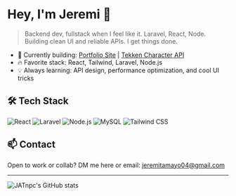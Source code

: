 # Hey, I'm Jeremi 👋

> Backend dev, fullstack when I feel like it. Laravel, React, Node. Building clean UI and reliable APIs. I get things done.

- 🚀 Currently building: [Portfolio Site](https://github.com/JATnpc/jeremi-portfolio) | [Tekken Character API](https://github.com/JATnpc/TekkenCharacterSelectionBackEnd-main)
- 🔥 Favorite stack: React, Tailwind, Laravel, Node.js
- 💡 Always learning: API design, performance optimization, and cool UI tricks

## 🛠️ Tech Stack
![React](https://img.shields.io/badge/-React-20232A?logo=react&logoColor=61dafb)
![Laravel](https://img.shields.io/badge/-Laravel-E34F26?logo=laravel&logoColor=fff)
![Node.js](https://img.shields.io/badge/-Node.js-339933?logo=node.js&logoColor=fff)
![MySQL](https://img.shields.io/badge/-MySQL-4479A1?logo=mysql&logoColor=fff)
![Tailwind CSS](https://img.shields.io/badge/-Tailwind_CSS-38B2AC?logo=tailwind-css&logoColor=fff)

## 📫 Contact
Open to work or collab? DM me here or email: jeremitamayo04@gmail.com

---

![JATnpc's GitHub stats](https://github-readme-stats.vercel.app/api?username=JATnpc&show_icons=true&theme=tokyonight)
